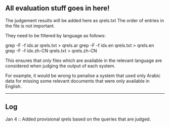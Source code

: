 ## All evaluation stuff goes in here!

The judgement results will be added here as qrels.txt
The order of entries in the file is not important.

They need to be filtered by language as follows:

grep -F -f idx.ar qrels.txt > qrels.ar
grep -F -f idx.en qrels.txt > qrels.en
grep -F -f idx.zh-CN qrels.txt > qrels.zh-CN

This ensures that only files which are available in the relevant language 
are considered when judging the output of each system.

For example, it would be wrong to penalise a system that used only Arabic 
data for missing some relevant documents that were only available in 
English.

---
## Log
Jan 4 :: Added provisional qrels based on the queries that are judged.
